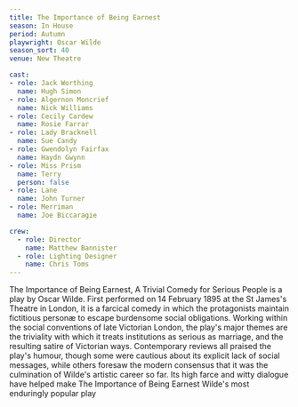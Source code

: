 ```yaml
---
title: The Importance of Being Earnest
season: In House
period: Autumn
playwright: Oscar Wilde
season_sort: 40
venue: New Theatre

cast:
- role: Jack Worthing
  name: Hugh Simon
- role: Algernon Moncrief
  name: Nick Williams
- role: Cecily Cardew
  name: Rosie Farrar
- role: Lady Bracknell
  name: Sue Candy
- role: Gwendolyn Fairfax
  name: Haydn Gwynn
- role: Miss Prism
  name: Terry
  person: false
- role: Lane
  name: John Turner
- role: Merriman
  name: Joe Biccaragie

crew:
  - role: Director
    name: Matthew Bannister
  - role: Lighting Designer
    name: Chris Toms
---
```


The Importance of Being Earnest, A Trivial Comedy for Serious People is a play by Oscar Wilde. First performed on 14 February 1895 at the St James's Theatre in London, it is a farcical comedy in which the protagonists maintain fictitious personæ to escape burdensome social obligations. Working within the social conventions of late Victorian London, the play's major themes are the triviality with which it treats institutions as serious as marriage, and the resulting satire of Victorian ways. Contemporary reviews all praised the play's humour, though some were cautious about its explicit lack of social messages, while others foresaw the modern consensus that it was the culmination of Wilde's artistic career so far. Its high farce and witty dialogue have helped make The Importance of Being Earnest Wilde's most enduringly popular play
